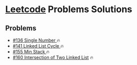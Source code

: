 # [Leetcode](https://leetcode.com/) Problems Solutions


## Problems

* [#136 Single Number ](https://github.com/thedivyanshuyadav/Leetcode/blob/main/%23136%20%20Single%20Number.py) 🔥
* [#141 Linked List Cycle ](https://github.com/thedivyanshuyadav/Leetcode/blob/main/%23141%20Linked%20List%20Cycle.py) 🔥
* [#155 Min Stack ](https://github.com/thedivyanshuyadav/Leetcode/blob/main/%23155%20Min%20Stack.py) 🔥
* [#160 Intersection of Two Linked List](https://github.com/thedivyanshuyadav/Leetcode/blob/main/%23160%20Intersection%20of%20Two%20Linked%20List.py) 🔥
